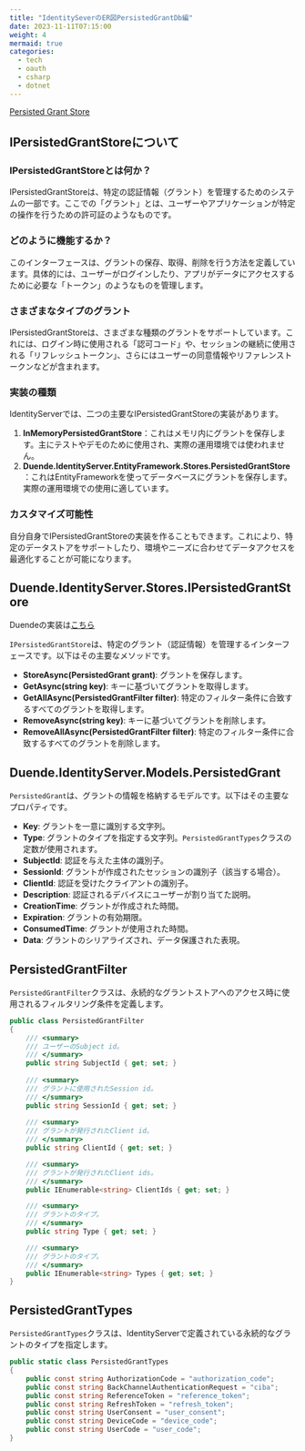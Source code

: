 ```yaml
---
title: "IdentitySeverのER図PersistedGrantDb編"
date: 2023-11-11T07:15:00
weight: 4
mermaid: true
categories:
  - tech
  - oauth
  - csharp
  - dotnet
---
```


[Persisted Grant Store](https://docs.duendesoftware.com/identityserver/v6/reference/stores/persisted_grant_store/)

## IPersistedGrantStoreについて

### IPersistedGrantStoreとは何か？

IPersistedGrantStoreは、特定の認証情報（グラント）を管理するためのシステムの一部です。ここでの「グラント」とは、ユーザーやアプリケーションが特定の操作を行うための許可証のようなものです。

### どのように機能するか？

このインターフェースは、グラントの保存、取得、削除を行う方法を定義しています。具体的には、ユーザーがログインしたり、アプリがデータにアクセスするために必要な「トークン」のようなものを管理します。

### さまざまなタイプのグラント

IPersistedGrantStoreは、さまざまな種類のグラントをサポートしています。これには、ログイン時に使用される「認可コード」や、セッションの継続に使用される「リフレッシュトークン」、さらにはユーザーの同意情報やリファレンストークンなどが含まれます。

### 実装の種類

IdentityServerでは、二つの主要なIPersistedGrantStoreの実装があります。
1. **InMemoryPersistedGrantStore**：これはメモリ内にグラントを保存します。主にテストやデモのために使用され、実際の運用環境では使われません。
2. **Duende.IdentityServer.EntityFramework.Stores.PersistedGrantStore**：これはEntityFrameworkを使ってデータベースにグラントを保存します。実際の運用環境での使用に適しています。

### カスタマイズ可能性

自分自身でIPersistedGrantStoreの実装を作ることもできます。これにより、特定のデータストアをサポートしたり、環境やニーズに合わせてデータアクセスを最適化することが可能になります。


## Duende.IdentityServer.Stores.IPersistedGrantStore

Duendeの実装は[こちら](https://github.dev/DuendeSoftware/IdentityServer/blob/4ac7e461091b549ab0a79eb037c68f59a94e74a9/src/EntityFramework.Storage/Stores/PersistedGrantStore.cs#L24-L25)

`IPersistedGrantStore`は、特定のグラント（認証情報）を管理するインターフェースです。以下はその主要なメソッドです。

- **StoreAsync(PersistedGrant grant)**: グラントを保存します。
- **GetAsync(string key)**: キーに基づいてグラントを取得します。
- **GetAllAsync(PersistedGrantFilter filter)**: 特定のフィルター条件に合致するすべてのグラントを取得します。
- **RemoveAsync(string key)**: キーに基づいてグラントを削除します。
- **RemoveAllAsync(PersistedGrantFilter filter)**: 特定のフィルター条件に合致するすべてのグラントを削除します。

## Duende.IdentityServer.Models.PersistedGrant

`PersistedGrant`は、グラントの情報を格納するモデルです。以下はその主要なプロパティです。

- **Key**: グラントを一意に識別する文字列。
- **Type**: グラントのタイプを指定する文字列。`PersistedGrantTypes`クラスの定数が使用されます。
- **SubjectId**: 認証を与えた主体の識別子。
- **SessionId**: グラントが作成されたセッションの識別子（該当する場合）。
- **ClientId**: 認証を受けたクライアントの識別子。
- **Description**: 認証されるデバイスにユーザーが割り当てた説明。
- **CreationTime**: グラントが作成された時間。
- **Expiration**: グラントの有効期限。
- **ConsumedTime**: グラントが使用された時間。
- **Data**: グラントのシリアライズされ、データ保護された表現。


## PersistedGrantFilter
`PersistedGrantFilter`クラスは、永続的なグラントストアへのアクセス時に使用されるフィルタリング条件を定義します。

```csharp
public class PersistedGrantFilter
{
    /// <summary>
    /// ユーザーのSubject id。
    /// </summary>
    public string SubjectId { get; set; }
    
    /// <summary>
    /// グラントに使用されたSession id。
    /// </summary>
    public string SessionId { get; set; }
    
    /// <summary>
    /// グラントが発行されたClient id。
    /// </summary>
    public string ClientId { get; set; }

    /// <summary>
    /// グラントが発行されたClient ids。
    /// </summary>
    public IEnumerable<string> ClientIds { get; set; }

    /// <summary>
    /// グラントのタイプ。
    /// </summary>
    public string Type { get; set; }

    /// <summary>
    /// グラントのタイプ。
    /// </summary>
    public IEnumerable<string> Types { get; set; }
}
```

## PersistedGrantTypes
`PersistedGrantTypes`クラスは、IdentityServerで定義されている永続的なグラントのタイプを指定します。

```csharp
public static class PersistedGrantTypes
{
    public const string AuthorizationCode = "authorization_code";
    public const string BackChannelAuthenticationRequest = "ciba";
    public const string ReferenceToken = "reference_token";
    public const string RefreshToken = "refresh_token";
    public const string UserConsent = "user_consent";
    public const string DeviceCode = "device_code";
    public const string UserCode = "user_code";
}
```
